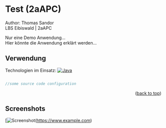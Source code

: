 <a name="readme-top"></a>
# Test (2aAPC)
Author: Thomas Sandor <br>
LBS Eibiswald | 2aAPC

Nur eine Demo Anwendung...<br>
Hier könnte die Anwendung erklärt werden...

## Verwendung
Technologien im Einsatz:
[![Java][java.com]][java-url]

```php

//some source code configuration

```
<p align="right">(<a href="#readme-top">back to top</a>)</p>

## Screenshots

[![Screenshot][product-screenshot](https://www.example.com)

<!-- MARKDOWN LINKS & IMAGES -->
<!-- https://www.markdownguide.org/basic-syntax/#reference-style-links -->
[java.com]: https://img.shields.io/badge/Java-ED8B00?style=for-the-badge&logo=openjdk&logoColor=white
[java-url]: https://www.java.com/de/
[product-screenshot]: Main.java.png
